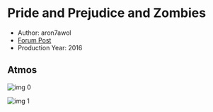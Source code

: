 # Pride and Prejudice and Zombies

* Author: aron7awol
* [Forum Post](https://www.avsforum.com/threads/bass-eq-for-filtered-movies.2995212/post-58176676)
* Production Year: 2016

## Atmos

![img 0](https://i.imgur.com/9ervODd.jpg)

![img 1](https://i.imgur.com/1tfuUlK.png)

